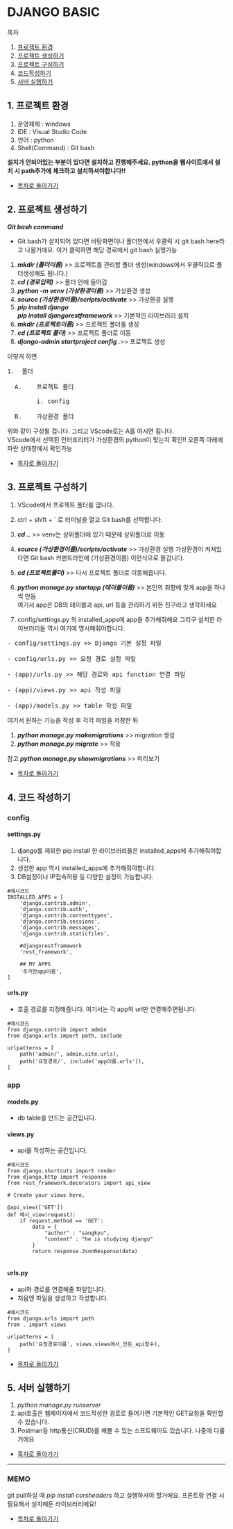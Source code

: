 # DJANGO BASIC
목차
1. [프로젝트 환경](#1-프로젝트-환경)
2. [프로젝트 생성하기](#2-프로젝트-생성하기)
3. [프로젝트 구성하기](#3-프로젝트-구성하기)
4. [코드작성하기](#4-코드-작성하기)
5. [서버 실행하기](#5-서버-실행하기)


## 1. 프로젝트 환경
1. 운영체제 : windows
2. IDE : Visual Studio Code
3. 언어 : python
4. Shell(Command) : Git bash  

**설치가 안되어있는 부분이 있다면 설치하고 진행해주세요. python을 웹사이트에서 설치 시 path추가에 체크하고 설치하셔야합니다!!**

- [목차로 돌아가기](#django-basic)

## 2. 프로젝트 생성하기

**_Git bash command_**
- Git bash가 설치되어 있다면 바탕화면이나 폴더안에서 우클릭 시 git bash here라고 나올거에요.
    이거 클릭하면 해당 경로에서 git bash 실행가능
1. **_mkdir (폴더이름)_** >> 프로젝트를 관리할 폴더 생성(windows에서 우클릭으로 폴더생성해도 됩니다.)
2. **_cd (경로입력)_** >> 폴더 안에 들어감
3. **_python -m venv (가상환경이름)_** >> 가상환경 생성
4. **_source (가상환경이름)/scripts/activate_** >> 가상환경 실행
5. **_pip install django_**   
**_pip install djangorestframework_** >> 기본적인 라이브러리 설치
6. **_mkdir (프로젝트이름)_** >> 프로젝트 폴더를 생성
7. **_cd (프로젝트 폴더)_** >> 프로젝트 폴더로 이동
7. **_django-admin startproject config ._**>> 프로젝트 생성  

이렇게 하면
<pre>
1.	폴더

  A.	프로젝트 폴더
  
        i. config
        
  B.	가상환경 폴더
</pre>
위와 같이 구성될 겁니다. 그리고 VScode로는 A를 여시면 됩니다.    
VScode에서 선택된 인터프리터가 가상환경의 python이 맞는지 확인!! 오른쪽 아래에 파란 상태창에서 확인가능

- [목차로 돌아가기](#django-basic)

## 3. 프로젝트 구성하기

1. VScode에서 프로젝트 폴더를 엽니다.
2. ctrl + shift + ` 로 터미널을 열고 Git bash를 선택합니다.
3. **_cd .._** >> venv는 상위폴더에 있기 때문에 상위폴더로 이동
4. **_source (가상환경이름)/scripts/activate_** >> 가상환경 실행
가상환경이 켜져있다면 Git bash 커맨드라인에 (가상환경이름) 이런식으로 뜰겁니다.
5. **_cd (프로젝트폴더)_** >> 다시 프로젝트 폴더로 이동해줍니다.

1. **_python manage.py startapp (테이블이름)_** >> 본인의 취향에 맞게 app을 하나씩 만듬   
	여기서 app은 DB의 테이블과 api, url 등을 관리하기 위한 친구라고 생각하세요
2. config/settings.py 의 installed_apps에 app을 추가해줘해요 그리구 설치한 라이브러리들 역시 여기에 명시해줘야합니다.

<pre>
- config/settings.py >> Django 기본 설정 파일   

- config/urls.py >> 요청 경로 설정 파일   

- (app)/urls.py >> 해당 경로와 api function 연결 파일

- (app)/views.py >> api 작성 파일

- (app)/models.py >> table 작성 파일
</pre>

여기서 원하는 기능을 작성 후 각각 파일을 저장한 뒤

1. **_python manage.py makemigrations_** >> migration 생성
2. **_python manage.py migrate_** >> 적용   

참고 **_python manage.py showmigrations_** >> 미리보기

- [목차로 돌아가기](#django-basic)

## 4. 코드 작성하기

### config

#### settings.py
1. django를 제외한 pip install 한 라이브러리들은 installed_apps에 추가해줘야합니다.
2. 생성한 app 역시 installed_apps에 추가해줘야합니다.
3. DB설정이나 IP접속허용 등 다양한 설정이 가능합니다.

```
#예시코드
INSTALLED_APPS = [
    'django.contrib.admin',
    'django.contrib.auth',
    'django.contrib.contenttypes',
    'django.contrib.sessions',
    'django.contrib.messages',
    'django.contrib.staticfiles',

    #djangorestframework
    'rest_framework',
    
    ## MY APPS
    '추가한app이름',
]
```

#### urls.py
- 호출 경로를 지정해줍니다. 여기서는 각 app의 url만 연결해주면됩니다.

```
#예시코드
from django.contrib import admin
from django.urls import path, include

urlpatterns = [
    path('admin/', admin.site.urls),
    path('요청경로/', include('app이름.urls')),
]
```

### app

#### models.py
- db table을 만드는 공간입니다.

#### views.py
- api를 작성하는 공간입니다.

```
#예시코드
from django.shortcuts import render
from django.http import response
from rest_framework.decorators import api_view

# Create your views here.

@api_view(['GET'])
def 예시_view(request):
    if request.method == 'GET':
        data = {
            "author" : "sangkyu",
            "content" : "he is studying django"
        }
        return response.JsonResponse(data)
    
```

#### urls.py
- api와 경로를 연결해줄 파일입니다.
- 처음엔 파일을 생성하고 작성합니다.

```
#예시코드
from django.urls import path
from . import views

urlpatterns = [
    path('요청경로이름', views.views에서_만든_api함수),
]

```

- [목차로 돌아가기](#django-basic)

## 5. 서버 실행하기

1. *python manage.py runserver*
2. api호출은 웹페이지에서 코드작성한 경로로 들어가면 기본적인 GET요청을 확인할 수 있습니다.
3. Postman등 http통신(CRUD)를 해볼 수 있는 소프트웨어도 있습니다. 나중에 다룰거에요

- [목차로 돌아가기](#django-basic)
<hr/>

### MEMO
git pull하실 때 *pip install corsheaders* 하고 실행하셔야 할거에요. 프론트랑 연결 시 필요해서 설치해둔 라이브러리에요!   

- [목차로 돌아가기](#django-basic)

